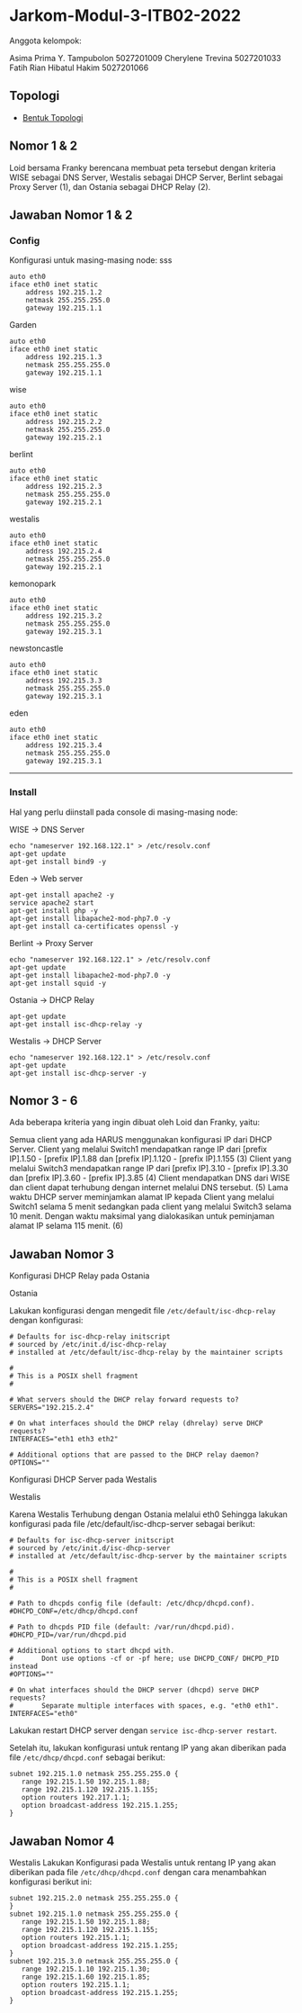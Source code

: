 # Jarkom-Modul-3-ITB02-2022

Anggota kelompok:

Asima Prima Y. Tampubolon 5027201009
Cherylene Trevina 5027201033
Fatih Rian Hibatul Hakim 5027201066

## Topologi
* [Bentuk Topologi](#bentuk-topologi)

## Nomor 1 & 2

Loid bersama Franky berencana membuat peta tersebut dengan kriteria WISE sebagai DNS Server, Westalis sebagai DHCP Server, Berlint sebagai Proxy Server (1), dan Ostania sebagai DHCP Relay (2). 

## Jawaban Nomor 1 & 2

### Config

Konfigurasi untuk masing-masing node:
sss
```
auto eth0
iface eth0 inet static
	address 192.215.1.2
	netmask 255.255.255.0
	gateway 192.215.1.1
```

Garden
```
auto eth0
iface eth0 inet static
	address 192.215.1.3
	netmask 255.255.255.0
	gateway 192.215.1.1
```

wise
```
auto eth0
iface eth0 inet static
	address 192.215.2.2
	netmask 255.255.255.0
	gateway 192.215.2.1
```

berlint 
```
auto eth0
iface eth0 inet static
	address 192.215.2.3
	netmask 255.255.255.0
	gateway 192.215.2.1
```

westalis
```
auto eth0
iface eth0 inet static
	address 192.215.2.4
	netmask 255.255.255.0
	gateway 192.215.2.1
```

kemonopark
```
auto eth0
iface eth0 inet static
	address 192.215.3.2
	netmask 255.255.255.0
	gateway 192.215.3.1
```

newstoncastle
```
auto eth0
iface eth0 inet static
	address 192.215.3.3
	netmask 255.255.255.0
	gateway 192.215.3.1
```

eden
```
auto eth0
iface eth0 inet static
	address 192.215.3.4
	netmask 255.255.255.0
	gateway 192.215.3.1
```

---


### Install

Hal yang perlu diinstall pada console di masing-masing node:

WISE -> DNS Server
```
echo "nameserver 192.168.122.1" > /etc/resolv.conf
apt-get update
apt-get install bind9 -y
```

Eden -> Web server
```
apt-get install apache2 -y
service apache2 start
apt-get install php -y
apt-get install libapache2-mod-php7.0 -y
apt-get install ca-certificates openssl -y
```

Berlint -> Proxy Server
```
echo "nameserver 192.168.122.1" > /etc/resolv.conf
apt-get update
apt-get install libapache2-mod-php7.0 -y
apt-get install squid -y
```
Ostania -> DHCP Relay
```
apt-get update
apt-get install isc-dhcp-relay -y
```

Westalis -> DHCP Server
```
echo "nameserver 192.168.122.1" > /etc/resolv.conf
apt-get update
apt-get install isc-dhcp-server -y
```

## Nomor 3 - 6
Ada beberapa kriteria yang ingin dibuat oleh Loid dan Franky, yaitu:

Semua client yang ada HARUS menggunakan konfigurasi IP dari DHCP Server.
Client yang melalui Switch1 mendapatkan range IP dari [prefix IP].1.50 - [prefix IP].1.88 dan [prefix IP].1.120 - [prefix IP].1.155 (3)
Client yang melalui Switch3 mendapatkan range IP dari [prefix IP].3.10 - [prefix IP].3.30 dan [prefix IP].3.60 - [prefix IP].3.85 (4)
Client mendapatkan DNS dari WISE dan client dapat terhubung dengan internet melalui DNS tersebut. (5)
Lama waktu DHCP server meminjamkan alamat IP kepada Client yang melalui Switch1 selama 5 menit sedangkan pada client yang melalui Switch3 selama 10 menit. Dengan waktu maksimal yang dialokasikan untuk peminjaman alamat IP selama 115 menit. (6)

## Jawaban Nomor 3

Konfigurasi DHCP Relay pada Ostania

Ostania

Lakukan konfigurasi dengan mengedit file `/etc/default/isc-dhcp-relay` dengan konfigurasi:

```
# Defaults for isc-dhcp-relay initscript
# sourced by /etc/init.d/isc-dhcp-relay
# installed at /etc/default/isc-dhcp-relay by the maintainer scripts

#
# This is a POSIX shell fragment
#

# What servers should the DHCP relay forward requests to?
SERVERS="192.215.2.4"

# On what interfaces should the DHCP relay (dhrelay) serve DHCP requests?
INTERFACES="eth1 eth3 eth2"

# Additional options that are passed to the DHCP relay daemon?
OPTIONS=""
```
Konfigurasi DHCP Server pada Westalis

Westalis 

Karena Westalis Terhubung dengan Ostania melalui eth0 Sehingga lakukan konfigurasi pada file /etc/default/isc-dhcp-server sebagai berikut:

```
# Defaults for isc-dhcp-server initscript
# sourced by /etc/init.d/isc-dhcp-server
# installed at /etc/default/isc-dhcp-server by the maintainer scripts

#
# This is a POSIX shell fragment
#

# Path to dhcpds config file (default: /etc/dhcp/dhcpd.conf).
#DHCPD_CONF=/etc/dhcp/dhcpd.conf

# Path to dhcpds PID file (default: /var/run/dhcpd.pid).
#DHCPD_PID=/var/run/dhcpd.pid

# Additional options to start dhcpd with.
#       Dont use options -cf or -pf here; use DHCPD_CONF/ DHCPD_PID instead
#OPTIONS=""

# On what interfaces should the DHCP server (dhcpd) serve DHCP requests?
#       Separate multiple interfaces with spaces, e.g. "eth0 eth1".
INTERFACES="eth0" 
```

Lakukan restart DHCP server dengan `service isc-dhcp-server restart`. 

Setelah itu, lakukan konfigurasi untuk rentang IP yang akan diberikan pada file `/etc/dhcp/dhcpd.conf` sebagai berikut:

```
subnet 192.215.1.0 netmask 255.255.255.0 {
   range 192.215.1.50 192.215.1.88;
   range 192.215.1.120 192.215.1.155; 
   option routers 192.217.1.1;
   option broadcast-address 192.215.1.255;
}
```

## Jawaban Nomor 4
Westalis
Lakukan Konfigurasi pada Westalis untuk rentang IP yang akan diberikan pada file `/etc/dhcp/dhcpd.conf` dengan cara menambahkan konfigurasi berikut ini:

```
subnet 192.215.2.0 netmask 255.255.255.0 {
}
subnet 192.215.1.0 netmask 255.255.255.0 {
   range 192.215.1.50 192.215.1.88;
   range 192.215.1.120 192.215.1.155; 
   option routers 192.215.1.1;
   option broadcast-address 192.215.1.255;
}
subnet 192.215.3.0 netmask 255.255.255.0 {
   range 192.215.1.10 192.215.1.30;
   range 192.215.1.60 192.215.1.85; 
   option routers 192.215.1.1;
   option broadcast-address 192.215.1.255;
}
```
